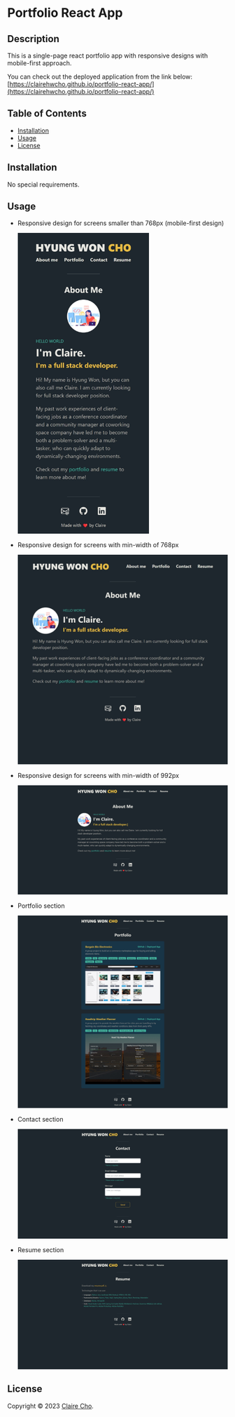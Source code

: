 <!-- omit in toc -->
# Portfolio React App

<!-- omit in toc -->
## Description
This is a single-page react portfolio app with responsive designs with mobile-first approach.


You can check out the deployed application from the link below:<br>
[https://clairehwcho.github.io/portfolio-react-app/](https://clairehwcho.github.io/portfolio-react-app/)

<!-- omit in toc -->
## Table of Contents
- [Installation](#installation)
- [Usage](#usage)
- [License](#license)

## Installation
No special requirements.

## Usage
- Responsive design for screens smaller than 768px (mobile-first design)

    <img src="./src/assets/img/screenshots/screenshot_responsive_for_mobile.jpeg" width="300px" alt="responsive design for mobile"/>

- Responsive design for screens with min-width of 768px

    <img src="./src/assets/img/screenshots/screenshot_responsive_for_screens_larger_than_768px.jpeg" alt="responsive design for screens larger than 768px"/>

- Responsive design for screens with min-width of 992px

    <img src="./src/assets/img/screenshots/screenshot_responsive_for_screens_larger_than_992px.jpeg" alt="responsive design for screens larger than 992px"/>

- Portfolio section

    <img src="./src/assets/img/screenshots/screenshot_portfolio.jpeg" alt="portfolio"/>

- Contact section

    <img src="./src/assets/img/screenshots/screenshot_contact.jpeg" alt="contact"/>

- Resume section

    <img src="./src/assets/img/screenshots/screenshot_resume.jpeg" alt="resume"/>

## License
Copyright © 2023 [Claire Cho](https://github.com/clairehwcho).
